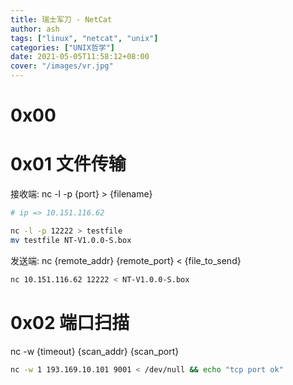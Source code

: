 ```yaml
---
title: 瑞士军刀 - NetCat
author: ash
tags: ["linux", "netcat", "unix"]
categories: ["UNIX哲学"]
date: 2021-05-05T11:58:12+08:00
cover: "/images/vr.jpg"
---
```


# 0x00 

# 0x01 文件传输

接收端: nc -l -p {port} > {filename}

```sh
# ip => 10.151.116.62

nc -l -p 12222 > testfile
mv testfile NT-V1.0.0-S.box
```

发送端: nc {remote_addr} {remote_port} < {file_to_send}

```sh
nc 10.151.116.62 12222 < NT-V1.0.0-S.box
```

# 0x02 端口扫描

nc -w {timeout} {scan_addr} {scan_port}

```sh
nc -w 1 193.169.10.101 9001 < /dev/null && echo "tcp port ok"
```
